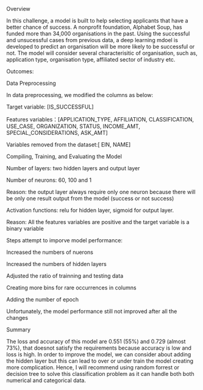 
Overview

In this challenge, a model is built to help selecting applicants that have a better chance of success. A nonprofit foundation, Alphabet Soup, has funded more than 34,000 organisations in the past. Using the successful and unsucessful cases from previous data, a deep learning mdoel is developed to predict an organisation will be more likely to be successful or not. The model will consider several characterisitic of organisation, such as, application type, organisation type, affiliated sector of industry etc.

Outcomes:

Data Preprocessing

In data preprocessing, we modified the columns as below:

Target variable: [IS_SUCCESSFUL]

Features variables：[APPLICATION_TYPE, AFFILIATION, CLASSIFICATION, USE_CASE, ORGANIZATION, STATUS, INCOME_AMT, SPECIAL_CONSIDERATIONS, ASK_AMT]

Variables removed from the dataset:[ EIN, NAME]

Compiling, Training, and Evaluating the Model

Number of layers:  two hidden layers and output layer

Number of neurons: 60, 100 and 1

Reason: the output layer always require only one neuron because there will be only one result output from the model (success or not success)

Activation functions: relu for hidden layer, sigmoid for output layer.

Reason: All the features variables are positive and the target variable is a binary variable

Steps attempt to imporve model performance:

Increased the numbers of nuerons

Increased the numbers of hidden layers

Adjusted the ratio of trainning and testing data

Creating more bins for rare occurrences in columns

Adding the number of epoch

Unfortunately, the model performance still not improved after all the changes

Summary

The loss and accuracy of this model are 0.551 (55%) and 0.729 (almost 73%), that doesnot satisfy the requirements because accuracy is low and loss is high. In order to improve the model, we can consider about adding the hidden layer but this can lead to over or under train the model creating more complication. Hence, I will recommend using random forrest or decision tree to solve this classification problem as it can handle both both numerical and categorical data.

